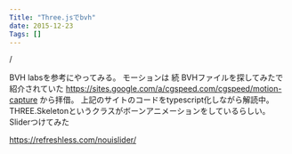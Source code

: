 ```yaml
---
Title: "Three.jsでbvh"
date: 2015-12-23
Tags: []
---
```
















/


BVH labsを参考にやってみる。
モーションは
続 BVHファイルを探してみたで紹介されていた
https://sites.google.com/a/cgspeed.com/cgspeed/motion-capture
から拝借。
上記のサイトのコードをtypescript化しながら解読中。
THREE.Skeletonというクラスがボーンアニメーションをしているらしい。
Sliderつけてみた

https://refreshless.com/nouislider/

